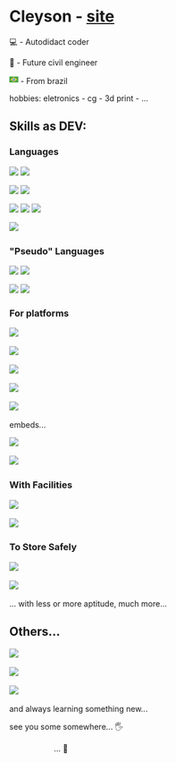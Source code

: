 # Cleyson - [site](https://cleyson.eng.br/)

💻 - Autodidact coder

🧱 - Future civil engineer

<img height="16" width="16" src="./brazil.png" /> - From brazil

hobbies: eletronics - cg - 3d print - ...

## Skills as DEV:
### Languages
![](https://img.shields.io/badge/javascript-modern-blue?logo=javascript) ![](https://img.shields.io/badge/typescript-structured-green?logo=typescript)

![](https://img.shields.io/badge/c++-for_any_platform-yellow?logo=cplusplus&logoColor=blue) ![](https://img.shields.io/badge/cmake-for_any_target-orange?logo=cmake)

![](https://img.shields.io/badge/golang-HP_server-blue?logo=goland&logoColor=blue) ![](https://img.shields.io/badge/php-legacy_servers-4777a6?logo=php) ![](https://img.shields.io/badge/nodejs-easily-green?logo=nodedotjs)

![](https://img.shields.io/badge/kotlin-as_need-purple?logo=kotlin)


### "Pseudo" Languages
![](https://img.shields.io/badge/css-unlimited-yellow?logo=css&logoColor=blue)  ![](https://img.shields.io/badge/sass-fast-pink?logo=sass) 

![](https://img.shields.io/badge/html-updated-low?logo=html5)  ![](https://img.shields.io/badge/pug-smartly-brown?logo=pug)

### For platforms
![](https://img.shields.io/badge/windows-mainstream_on_desktop-blue)

![](https://img.shields.io/badge/android-mainstream_on_mobiles-gree?logo=android)

![](https://img.shields.io/badge/web_assembly-the_faster_over_web-4a63b5?logo=wasmer&logoColor=4a63b5)

![](https://img.shields.io/badge/linux-the_open-FCC624?logo=linux)

![](https://img.shields.io/badge/apple_systems-market_reference-white?logo=apple)


embeds...

![](https://img.shields.io/badge/esp-wireless_embeds-red?logo=espressif)

![](https://img.shields.io/badge/arduino-fast_way-blue?logo=arduino&logoColor=blue)


### With Facilities
![](https://img.shields.io/badge/PWApps-for_experience-4a63b5?logo=pwa&logoColor=4a63b5)

![](https://img.shields.io/badge/react-on_demand-cyan?logo=react)

### To Store Safely
![](https://img.shields.io/badge/SQL-traditionally_fast-blue?logo=sqlite&logoColor=blue)

![](https://img.shields.io/badge/no_SQL-for_complex_strutures-green?logo=mongodb&logoColor=green)

... with less or more aptitude, much more...

## Others...
![](https://img.shields.io/badge/blender-to_everything-E87D0D?logo=blender)

![](https://img.shields.io/badge/sketchup-fast_as_nothing-blue?logo=sketchup&logoColor=blue)

![](https://img.shields.io/badge/autodesk_tools-to_work-white?logo=autodesk)

and always learning something new...

see you some somewhere... 🖐

<img height="16" width="16" src="https://cdn.simpleicons.org/discord" /> <img height="16" width="16" src="https://cdn.simpleicons.org/instagram" /> <img height="16" width="16" src="https://cdn.simpleicons.org/reddit" /> <img height="16" width="16" src="https://cdn.simpleicons.org/stackoverflow" /> ... 🤫